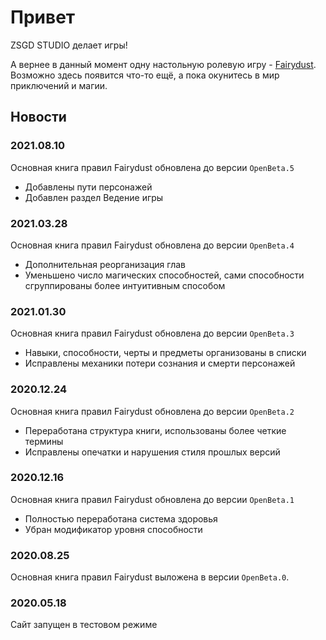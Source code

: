 # Привет

ZSGD STUDIO делает игры!

А вернее в данный момент одну настольную ролевую игру - [Fairydust](./fairydust-rpg/index.md).
Возможно здесь появится что-то ещё, а пока окунитесь в мир приключений и магии.

## Новости

### 2021.08.10

Основная книга правил Fairydust обновлена до версии `OpenBeta.5`
- Добавлены пути персонажей
- Добавлен раздел Ведение игры

### 2021.03.28

Основная книга правил Fairydust обновлена до версии `OpenBeta.4`
- Дополнительная реорганизация глав
- Уменьшено число магических способностей, сами способности сгруппированы более интуитивным способом

### 2021.01.30

Основная книга правил Fairydust обновлена до версии `OpenBeta.3`
- Навыки, способности, черты и предметы организованы в списки
- Исправлены механики потери сознания и смерти персонажей

### 2020.12.24

Основная книга правил Fairydust обновлена до версии `OpenBeta.2`
- Переработана структура книги, использованы более четкие термины
- Исправлены опечатки и нарушения стиля прошлых версий

### 2020.12.16

Основная книга правил Fairydust обновлена до версии `OpenBeta.1`
- Полностью переработана система здоровья
- Убран модификатор уровня способности

### 2020.08.25

Основная книга правил Fairydust выложена в версии `OpenBeta.0`.

### 2020.05.18

Сайт запущен в тестовом режиме